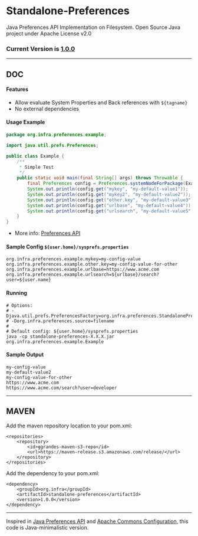 # Standalone-Preferences

Java Preferences API Implementation on Filesystem. Open Source Java project under Apache License v2.0

### Current Version is [1.0.0](https://maven-release.s3.amazonaws.com/release/org/infra/standalone-preferences/1.0.0/standalone-preferences-1.0.0.jar)

---

## DOC


#### Features

 - Allow evaluate System Properties and Back references with ```${tagname}```
 - No external dependencies


#### Usage Example

```java
package org.infra.preferences.example;

import java.util.prefs.Preferences;

public class Example {
	/**
	 * Simple Test
	 */
	public static void main(final String[] args) throws Throwable {
		final Preferences config = Preferences.systemNodeForPackage(Example.class);
		System.out.println(config.get("mykey", "my-default-value1"));
		System.out.println(config.get("mykey2", "my-default-value2"));
		System.out.println(config.get("other.key", "my-default-value3"));
		System.out.println(config.get("urlbase", "my-default-value4"));
		System.out.println(config.get("urlsearch", "my-default-value5"));
	}
}
```

* More info: [Preferences API](http://docs.oracle.com/javase/7/docs/api/java/util/prefs/Preferences.html)


#### Sample Config ```${user.home}/sysprefs.properties```

```properties
org.infra.preferences.example.mykey=my-config-value
org.infra.preferences.example.other.key=my-config-value-for-other
org.infra.preferences.example.urlbase=https://www.acme.com
org.infra.preferences.example.urlsearch=${urlbase}/search?user=${user.name}
```


#### Running

```
# Options:
# -Djava.util.prefs.PreferencesFactory=org.infra.preferences.StandalonePreferencesFactory
# -Dorg.infra.preferences.source=filename
#
# Default config: ${user.home}/sysprefs.properties
java -cp standalone-preferences-X.X.X.jar org.infra.preferences.example.Example
```


#### Sample Output

```
my-config-value
my-default-value2
my-config-value-for-other
https://www.acme.com
https://www.acme.com/search?user=developer
```

---

## MAVEN

Add the maven repository location to your pom.xml: 

    <repositories>
        <repository>
            <id>ggrandes-maven-s3-repo</id>
            <url>https://maven-release.s3.amazonaws.com/release/</url>
        </repository>
    </repositories>

Add the dependency to your pom.xml:

    <dependency>
        <groupId>org.infra</groupId>
        <artifactId>standalone-preferences</artifactId>
        <version>1.0.0</version>
    </dependency>

---
Inspired in [Java Preferences API](http://docs.oracle.com/javase/7/docs/technotes/guides/preferences/index.html) and [Apache Commons Configuration](http://commons.apache.org/configuration/), this code is Java-minimalistic version.

